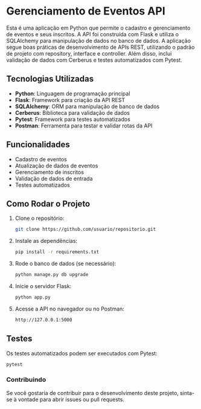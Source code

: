 # Gerenciamento de Eventos API

Esta é uma aplicação em Python que permite o cadastro e gerenciamento de eventos e seus inscritos. A API foi construída com Flask e utiliza o SQLAlchemy para manipulação de dados no banco de dados. A aplicação segue boas práticas de desenvolvimento de APIs REST, utilizando o padrão de projeto com repository, interface e controller. Além disso, inclui validação de dados com Cerberus e testes automatizados com Pytest.

## Tecnologias Utilizadas

- **Python**: Linguagem de programação principal
- **Flask**: Framework para criação da API REST
- **SQLAlchemy**: ORM para manipulação de banco de dados
- **Cerberus**: Biblioteca para validação de dados
- **Pytest**: Framework para testes automatizados
- **Postman**: Ferramenta para testar e validar rotas da API

## Funcionalidades

- Cadastro de eventos
- Atualização de dados de eventos
- Gerenciamento de inscritos
- Validação de dados de entrada
- Testes automatizados

## Como Rodar o Projeto

1. Clone o repositório:
   ```bash
   git clone https://github.com/usuario/repositorio.git
2. Instale as dependências:
   ```bash
   pip install -r requirements.txt
3. Rode o banco de dados (se necessário):
   ```bash
   python manage.py db upgrade
4. Inicie o servidor Flask:
   ```bash
   python app.py
5. Acesse a API no navegador ou no Postman:
   ```bash
   http://127.0.0.1:5000

## Testes
Os testes automatizados podem ser executados com Pytest:
```bash
pytest
```

### Contribuindo
Se você gostaria de contribuir para o desenvolvimento deste projeto, sinta-se à vontade para abrir issues ou pull requests.
